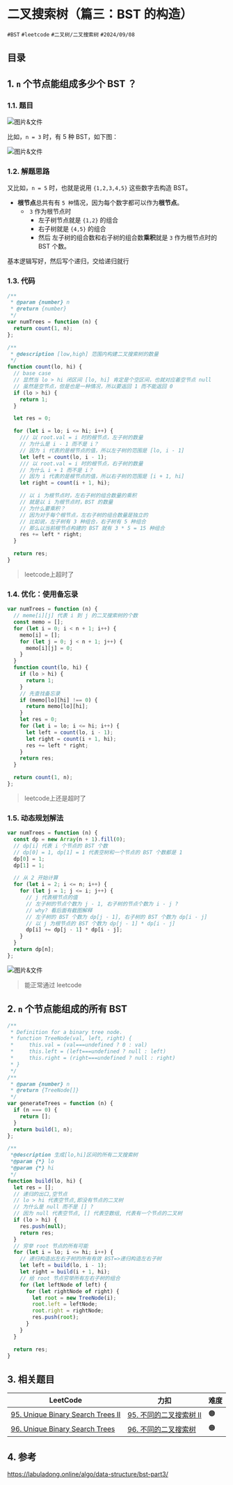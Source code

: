 
# 二叉搜索树（篇三：BST 的构造）

`#BST` `#leetcode`  `#二叉树/二叉搜索树`   `#2024/09/08` 


## 目录
<!-- toc -->
 ## 1. `n` 个节点能组成多少个 BST ？ 

### 1.1. 题目

![图片&文件](./files/Pastedimage20240908135259.png)

比如，`n = 3` 时，有 5 种 BST，如下图：

![图片&文件](./files/Pastedimage20240908135507.png)

### 1.2. 解题思路

又比如，`n = 5` 时，也就是说用 `{1,2,3,4,5}` 这些数字去构造 BST。

-  **根节点**总共有有 `5 种`情况，因为每个数字都可以作为**根节点**。
	-  `3` 作为根节点时
		- 左子树节点就是 `{1,2}` 的组合
		- 右子树就是 `{4,5}` 的组合
		- 然后 左子树的组合数和右子树的组合数**乘积**就是 `3` 作为根节点时的 BST 个数。

基本逻辑写好，然后写个递归，交给递归就行

### 1.3. 代码

```javascript
/**
 * @param {number} n
 * @return {number}
 */
var numTrees = function (n) {
  return count(1, n);
};

/**
 * @description [low,high] 范围内构建二叉搜索树的数量
 */
function count(lo, hi) {
  // base case
  // 显然当 lo > hi 闭区间 [lo, hi] 肯定是个空区间，也就对应着空节点 null
  // 虽然是空节点，但是也是一种情况，所以要返回 1 而不能返回 0
  if (lo > hi) {
    return 1;
  }

  let res = 0;

  for (let i = lo; i <= hi; i++) {
    /// 以 root.val = i 时的根节点，左子树的数量
    // 为什么是 i - 1 而不是 i？
    // 因为 i 代表的是根节点的值，所以左子树的范围是 [lo, i - 1]
    let left = count(lo, i - 1);
    /// 以 root.val = i 时的根节点，右子树的数量
    // 为什么 i + 1 而不是 i？
    // 因为 i 代表的是根节点的值，所以右子树的范围是 [i + 1, hi]
    let right = count(i + 1, hi);

    // 以 i 为根节点时，左右子树的组合数量的乘积
    // 就是以 i 为根节点时，BST 的数量
    // 为什么要乘积？
    // 因为对于每个根节点，左右子树的组合数量是独立的
    // 比如说，左子树有 3 种组合，右子树有 5 种组合
    // 那么以当前根节点构建的 BST 就有 3 * 5 = 15 种组合
    res += left * right;
  }

  return res;
}

```

> leetcode上超时了

### 1.4. 优化：使用备忘录

```javascript hl:2,14
var numTrees = function (n) {
  // meme[i][j] 代表 i 到 j 的二叉搜索树的个数
  const memo = [];
  for (let i = 0; i < n + 1; i++) {
    memo[i] = [];
    for (let j = 0; j < n + 1; j++) {
      memo[i][j] = 0;
    }
  }
  function count(lo, hi) {
    if (lo > hi) {
      return 1;
    }
    // 先查找备忘录
    if (memo[lo][hi] !== 0) {
      return memo[lo][hi];
    }
    let res = 0;
    for (let i = lo; i <= hi; i++) {
      let left = count(lo, i - 1);
      let right = count(i + 1, hi);
      res += left * right;
    }
    return res;
  }

  return count(1, n);
};

```

> leetcode上还是超时了

### 1.5. 动态规划解法 

```javascript hl:14
var numTrees = function (n) {
  const dp = new Array(n + 1).fill(0);
  // dp[i] 代表 i 个节点的 BST 个数
  // dp[0] = 1, dp[1] = 1 代表空树和一个节点的 BST 个数都是 1
  dp[0] = 1;
  dp[1] = 1;

  // 从 2 开始计算
  for (let i = 2; i <= n; i++) {
    for (let j = 1; j <= i; j++) {
      // j 代表根节点的值
      // 左子树的节点个数为 j - 1, 右子树的节点个数为 i - j ?
      // why? 看后面有截图解释
      // 左子树的 BST 个数为 dp[j - 1], 右子树的 BST 个数为 dp[i - j]
      // 以 j 为根节点的 BST 个数为 dp[j - 1] * dp[i - j]
      dp[i] += dp[j - 1] * dp[i - j];
    }
  }
  return dp[n];
};

```

![图片&文件](./files/Pastedimage20240908163823.png)

> 能正常通过 leetcode

## 2. `n` 个节点能组成的所有 BST 

```javascript
/**
 * Definition for a binary tree node.
 * function TreeNode(val, left, right) {
 *     this.val = (val===undefined ? 0 : val)
 *     this.left = (left===undefined ? null : left)
 *     this.right = (right===undefined ? null : right)
 * }
 */
/**
 * @param {number} n
 * @return {TreeNode[]}
 */
var generateTrees = function (n) {
  if (n === 0) {
    return [];
  }
  return build(1, n);
};

/**
 *@description 生成[lo,hi]区间的所有二叉搜索树
 *@param {*} lo
 *@param {*} hi
 */
function build(lo, hi) {
  let res = [];
  // 递归的出口,空节点
  // lo > hi 代表空节点,即没有节点的二叉树
  // 为什么是 null 而不是 [] ?
  // 因为 null 代表空节点, [] 代表空数组, 代表有一个节点的二叉树
  if (lo > hi) {
    res.push(null);
    return res;
  }
  // 穷举 root 节点的所有可能
  for (let i = lo; i <= hi; i++) {
    // 递归构造出左右子树的所有有效 BST=>递归构造左右子树
    let left = build(lo, i - 1);
    let right = build(i + 1, hi);
    // 给 root 节点穷举所有左右子树的组合
    for (let leftNode of left) {
      for (let rightNode of right) {
        let root = new TreeNode(i);
        root.left = leftNode;
        root.right = rightNode;
        res.push(root);
      }
    }
  }

  return res;
}

```

## 3. 相关题目

| LeetCode                                                                                          | 力扣                                                                             | 难度  |
| ------------------------------------------------------------------------------------------------- | ------------------------------------------------------------------------------ | --- |
| [95. Unique Binary Search Trees II](https://leetcode.com/problems/unique-binary-search-trees-ii/) | [95. 不同的二叉搜索树 II](https://leetcode.cn/problems/unique-binary-search-trees-ii/) | 🟠  |
| [96. Unique Binary Search Trees](https://leetcode.com/problems/unique-binary-search-trees/)       | [96. 不同的二叉搜索树](https://leetcode.cn/problems/unique-binary-search-trees/)       | 🟠  |

## 4. 参考

https://labuladong.online/algo/data-structure/bst-part3/